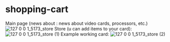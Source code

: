 ﻿# shopping-cart
Main page (news about : news about video cards, processors, etc.)
![127 0 0 1_5173_store](https://user-images.githubusercontent.com/81322767/235202283-51a3a693-b46c-4379-b83c-e8abd3bf9ccd.png)
Store (u can add items to your card):
![127 0 0 1_5173_store (1)](https://user-images.githubusercontent.com/81322767/235202626-3a08966d-e498-4c80-9b38-5a5ae0e8ab4c.png)
Example working card:
![127 0 0 1_5173_store (2)](https://user-images.githubusercontent.com/81322767/235202750-29bb3cf8-9ad6-469d-9d52-2a594d371072.png)


